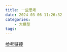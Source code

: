 ```yaml
---
title: 一些思考
date: 2024-03-06 11:26:32
categories:
    - 大模型
tags:
---
```


[参考链接](https://blog.csdn.net/weixin_36378508/article/details/133892782)